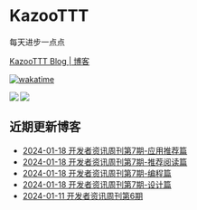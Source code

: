 # KazooTTT
每天进步一点点

[KazooTTT Blog | 博客](https://blog.kazoottt.top)

[![wakatime](https://wakatime.com/badge/user/d3dc2570-e4bf-4469-b0c2-127b495e8b91.svg)](https://wakatime.com/@d3dc2570-e4bf-4469-b0c2-127b495e8b91)

<a href="https://github.com/anuraghazra/github-readme-stats">
  <img align="left" src="https://github-readme-stats.vercel.app/api?username=KazooTTT&theme=radical" />
</a>

<a href="https://github.com/anuraghazra/github-readme-stats">
  <img src="https://github-readme-stats.vercel.app/api/top-langs/?username=KazooTTT&theme=radical" />
</a>


## 近期更新博客
<!-- BLOG-POST-LIST:START -->
 - [2024-01-18 开发者资讯周刊第7期-应用推荐篇](https://kazoottt.top/article/weekly7-apps)
 - [2024-01-18 开发者资讯周刊第7期-推荐阅读篇](https://kazoottt.top/article/weekly7-read)
 - [2024-01-18 开发者资讯周刊第7期-编程篇](https://kazoottt.top/article/weekly7-dev)
 - [2024-01-18 开发者资讯周刊第7期-设计篇](https://kazoottt.top/article/weekly7-design)
 - [2024-01-11 开发者资讯周刊第6期](https://kazoottt.top/article/newsletter-6)<!-- BLOG-POST-LIST:END -->
